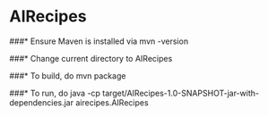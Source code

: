 # AIRecipes

###* Ensure Maven is installed via mvn -version

###* Change current directory to AIRecipes

###* To build, do mvn package

###* To run, do java -cp target/AIRecipes-1.0-SNAPSHOT-jar-with-dependencies.jar airecipes.AIRecipes
